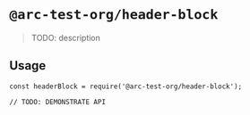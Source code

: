 # `@arc-test-org/header-block`

> TODO: description

## Usage

```
const headerBlock = require('@arc-test-org/header-block');

// TODO: DEMONSTRATE API
```
